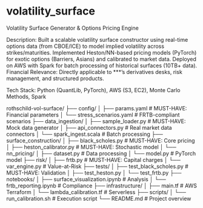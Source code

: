 # volatility_surface
Volatility Surface Generator & Options Pricing Engine

Description:
Built a scalable volatility surface constructor using real-time options data (from CBOE/ICE) to model implied volatility across strikes/maturities.
Implemented Heston/NN-based pricing models (PyTorch) for exotic options (Barriers, Asians) and calibrated to market data.
Deployed on AWS with Spark for batch processing of historical surfaces (10TB+ data).
Financial Relevance: Directly applicable to ***’s derivatives desks, risk management, and structured products.

Tech Stack: Python (QuantLib, PyTorch), AWS (S3, EC2), Monte Carlo Methods, Spark


rothschild-vol-surface/
├── config/
│   ├── params.yaml                 # MUST-HAVE: Financial parameters
│   └── stress_scenarios.yaml       # FRTB-compliant scenarios
├── data_ingestion/
│   ├── sample_loader.py            # MUST-HAVE: Mock data generator
│   ├── api_connectors.py           # Real market data connectors
│   └── spark_ingest.scala          # Batch processing
├── surface_construction/
│   ├── black_scholes.py            # MUST-HAVE: Core pricing
│   ├── heston_calibrator.py        # MUST-HAVE: Stochastic model
│   └── nn_pricing/
│       ├── dataset.py              # Data processing
│       └── model.py                # PyTorch model
├── risk/
│   ├── frtb.py                     # MUST-HAVE: Capital charges
│   └── var_engine.py               # Value-at-Risk
├── tests/
│   ├── test_black_scholes.py       # MUST-HAVE: Validation
│   ├── test_heston.py
│   └── test_frtb.py
├── notebooks/
│   ├── surface_visualization.ipynb # Analysis
│   └── frtb_reporting.ipynb        # Compliance
├── infrastructure/
│   ├── main.tf                     # AWS Terraform
│   └── lambda_calibration.tf       # Serverless
├── scripts/
│   └── run_calibration.sh          # Execution script
└── README.md                       # Project overview
